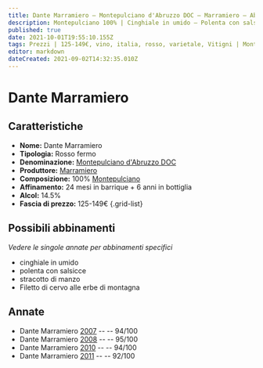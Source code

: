 ```yaml
---
title: Dante Marramiero – Montepulciano d'Abruzzo DOC – Marramiero – Abruzzo (IT) – 125-149€ – 5★
description: Montepulciano 100% | Cinghiale in umido – Polenta con salsicce – Stracotto di manzo – Filetto di cervo
published: true
date: 2021-10-01T19:55:10.155Z
tags: Prezzi | 125-149€, vino, italia, rosso, varietale, Vitigni | Montepulciano, Regione vino | Abruzzo, fermo, Valutazioni | 5 stelle, cinghiale in umido, polenta con salsicce, stracotto di manzo, filetto di cervo
editor: markdown
dateCreated: 2021-09-02T14:32:35.010Z
---
```


# Dante Marramiero

## Caratteristiche
- **Nome:** Dante Marramiero
- **Tipologia:** Rosso fermo
- **Denominazione:** [Montepulciano d'Abruzzo DOC](/denominazioni/Italia/Abruzzo/DOC/Montepulciano-d-Abruzzo) 
- **Produttore:** [Marramiero](/produttori/Italia/Abruzzo/Marramiero) 
- **Composizione:** 100% [Montepulciano](/vitigni/Italia/bacca-nera/montepulciano)
- **Affinamento:** 24 mesi in barrique + 6 anni in bottiglia
- **Alcol:** 14.5%
- **Fascia di prezzo:** 125-149€
{.grid-list}



## Possibili abbinamenti
*Vedere le singole annate per abbinamenti specifici*

- cinghiale in umido
- polenta con salsicce
- stracotto di manzo
- Filetto di cervo alle erbe di montagna

## Annate
- Dante Marramiero [2007](/vini/Italia/Abruzzo/Torre-dei-Beati/Dante-Marramiero/2007) -- <span class="star-5"></span> -- 94/100
- Dante Marramiero [2008](/vini/Italia/Abruzzo/Torre-dei-Beati/Dante-Marramiero/2008) -- <span class="star-5"></span> -- 95/100
- Dante Marramiero [2010](/vini/Italia/Abruzzo/Torre-dei-Beati/Dante-Marramiero/2010) -- <span class="star-5"></span> -- 94/100
- Dante Marramiero [2011](/vini/Italia/Abruzzo/Torre-dei-Beati/Dante-Marramiero/2011) -- <span class="star-5"></span> -- 92/100



